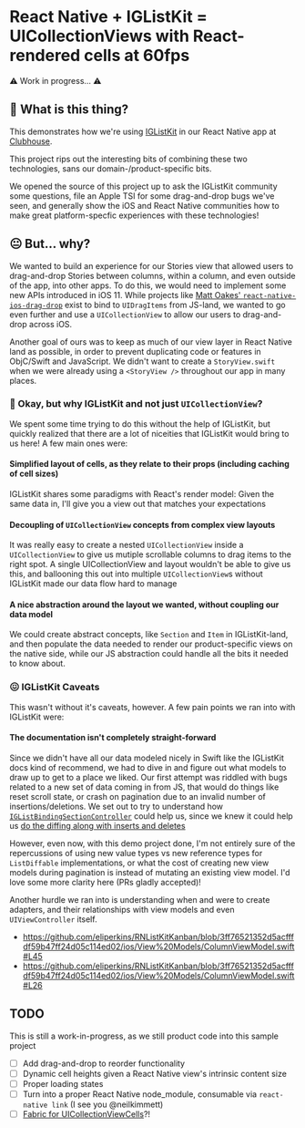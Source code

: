 # React Native + IGListKit = UICollectionViews with React-rendered cells at 60fps

:warning: Work in progress... :warning:

## 🤔 What is this thing?

This demonstrates how we're using [IGListKit](https://github.com/instagram/IGListKit) in our React Native app at [Clubhouse](https://clubhouse.io).

This project rips out the interesting bits of combining these two technologies, sans our domain-/product-specific bits.

We opened the source of this project up to ask the IGListKit community some questions, file an Apple TSI for some drag-and-drop bugs we've seen, and generally show the iOS and React Native communities how to make great platform-specfic experiences with these technologies!

## 😐 But... why?

We wanted to build an experience for our Stories view that allowed users to drag-and-drop Stories between columns, within a column, and even outside of the app, into other apps. To do this, we would need to implement some new APIs introduced in iOS 11. While projects like [Matt Oakes' `react-native-ios-drag-drop`](https://github.com/matt-oakes/react-native-ios-drag-drop) exist to bind to `UIDragItems` from JS-land, we wanted to go even further and use a `UICollectionView` to allow our users to drag-and-drop across iOS.

Another goal of ours was to keep as much of our view layer in React Native land as possible, in order to prevent duplicating code or features in ObjC/Swift and JavaScript. We didn't want to create a `StoryView.swift` when we were already using a `<StoryView />` throughout our app in many places.

### 🤨 Okay, but why IGListKit and not just `UICollectionView`?

We spent some time trying to do this without the help of IGListKit, but quickly realized that there are a lot of niceities that IGListKit would bring to us here! A few main ones were:

#### Simplified layout of cells, as they relate to their props (including caching of cell sizes)

IGListKit shares some paradigms with React's render model: Given the same data in, I'll give you a view out that matches your expectations

#### Decoupling of `UICollectionView` concepts from complex view layouts

It was really easy to create a nested `UICollectionView` inside a `UICollectionView` to give us mutiple scrollable columns to drag items to the right spot. A single UICollectionView and layout wouldn't be able to give us this, and ballooning this out into multiple `UICollectionView`s without IGListKit made our data flow hard to manage

#### A nice abstraction around the layout we wanted, without coupling our data model

We could create abstract concepts, like `Section` and `Item` in IGListKit-land, and then populate the data needed to render our product-specific views on the native side, while our JS abstraction could handle all the bits it needed to know about.

### 😖 IGListKit Caveats

This wasn't without it's caveats, however. A few pain points we ran into with IGListKit were:

#### The documentation isn't completely straight-forward

Since we didn't have all our data modeled nicely in Swift like the IGListKit docs kind of recommend, we had to dive in and figure out what models to draw up to get to a place we liked. Our first attempt was riddled with bugs related to a new set of data coming in from JS, that would do things like reset scroll state, or crash on pagination due to an invalid number of insertions/deletions. We set out to try to understand how [`IGListBindingSectionController`](https://instagram.github.io/IGListKit/Classes/IGListBindingSectionController.html) could help us, since we knew it could help us [do the diffing along with inserts and deletes](https://github.com/Instagram/IGListKit/blob/4387a488e80e1dcb7677c18a2b4f5768e9f0dab7/Source/IGListBindingSectionController.m#L52-L90)

However, even now, with this demo project done, I'm not entirely sure of the repercussions of using new value types vs new reference types for `ListDiffable` implementations, or what the cost of creating new view models during pagination is instead of mutating an existing view model. I'd love some more clarity here (PRs gladly accepted)!

Another hurdle we ran into is understanding when and were to create adapters, and their relationships with view models and even `UIViewController` itself.

- https://github.com/eliperkins/RNListKitKanban/blob/3ff76521352d5acfffdf59b47ff24d05c114ed02/ios/View%20Models/ColumnViewModel.swift#L45
- https://github.com/eliperkins/RNListKitKanban/blob/3ff76521352d5acfffdf59b47ff24d05c114ed02/ios/View%20Models/ColumnViewModel.swift#L26

## TODO

This is still a work-in-progress, as we still product code into this sample project

- [ ] Add drag-and-drop to reorder functionality
- [ ] Dynamic cell heights given a React Native view's intrinsic content size
- [ ] Proper loading states
- [ ] Turn into a proper React Native node_module, consumable via `react-native link` (I see you @neilkimmett)
- [ ] [Fabric for UICollectionViewCells](https://github.com/facebook/react-native/blob/f88ce826275bf19ba772fc23ab22d1c0bc47be7d/React/Base/Surface/RCTSurface.h#L44-L46)?!

